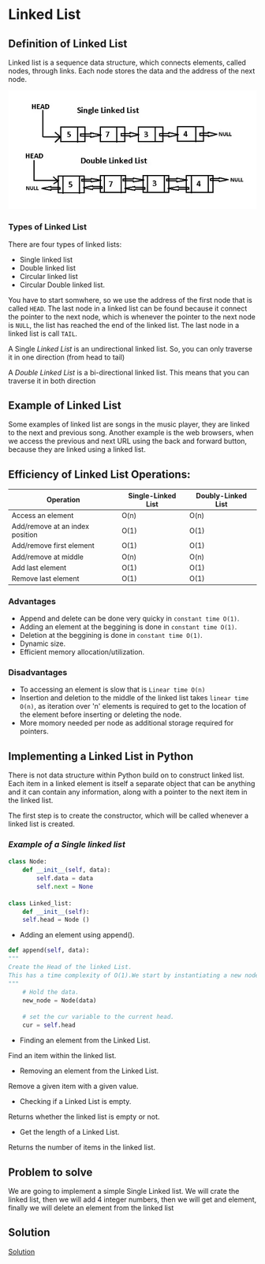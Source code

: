 # **Linked List**

## **Definition of Linked List**

Linked list is a sequence data structure, which connects elements, called nodes, through links. Each node stores the data and the address of the next node. 

![Single and Double Linked List](images/linkedlist_1.png)

### **Types of Linked List** 

There are four types of linked lists:
* Single linked list
* Double linked list
* Circular linked list
* Circular Double linked list. 

You have to start somwhere, so we use the address of the first node that is called `HEAD`. The last node in a linked list can be found because it connect the pointer to the next node, which is whenever the pointer to the next node is `NULL`, the list has reached the end of the linked list. The last node in a linked list is call `TAIL`.

A Single *Linked List* is an undirectional linked list. So, you can only traverse it in one direction (from head to tail)

A *Double Linked List* is a bi-directional linked list. This means that you can traverse it in both direction

## **Example of Linked List** 

Some examples of linked list are songs in the music player, they are linked to the next and previous song. Another example is the web browsers, when we access the previous and next URL using the back and forward button, because they are linked using a linked list. 

## **Efficiency of Linked List Operations:**

| Operation | Single-Linked List | Doubly-Linked List |
| --- | --- | --- |
Access an element | O(n) | O(n)
Add/remove at an index position | O(1) | O(1)
Add/remove first element | O(1) | O(1)
Add/remove at middle | O(n) | O(n)
Add last element | O(1) | O(1)
Remove last element | O(1) | O(1)

### Advantages
* Append and delete can be done very quicky in `constant time O(1)`.
* Adding an element at the beggining is done in `constant time O(1)`. 
* Deletion at the beggining is done in `constant time O(1)`. 
* Dynamic size.
* Efficient memory allocation/utilization.

### Disadvantages
* To accessing an element is slow that is `Linear time O(n)`
* Insertion and deletion to the middle of the linked list takes `linear time O(n)`, as iteration over 'n' elements is required to get to the location of the element before inserting or deleting the node. 
* More momory needed per node as additional storage required for pointers. 

## **Implementing a Linked List in Python**

There is not data structure within Python build on to construct linked list. Each item in a linked element is itself a separate object that can be anything and it can contain any information, along with a pointer to the next item in the linked list. 

The first step is to create the constructor, which will be called whenever a linked list is created. 

### _Example of a Single linked list_

```.py
class Node:
    def __init__(self, data):
        self.data = data
        self.next = None

class Linked_list:
    def __init__(self):
    self.head = Node ()
```

* Adding an element using append().

```.py
def append(self, data):
"""
Create the Head of the linked List.
This has a time complexity of O(1).We start by instantiating a new node, assigning the data to the new node, setting the next of the new node to the current head of the list, and then setting the head of the linked list to the new node.
"""
    # Hold the data.
    new_node = Node(data)   

    # set the cur variable to the current head.
    cur = self.head 

```

* Finding an element from the Linked List.

Find an item within the linked list.

* Removing an element from the Linked List.

Remove a given item with a given value.

* Checking if a Linked List is empty.

Returns whether the linked list is empty or not.

* Get the length of a Linked List. 

Returns the number of items in the linked list.


## **Problem to solve**

We are going to implement a simple Single Linked list. We will crate the linked list, then we will add 4 integer numbers, then we will get and element, finally we will delete an element from the linked list 

## **Solution**

[Solution](linked_list.py)
